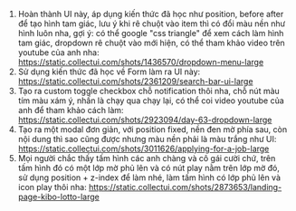 1. Hoàn thành UI này, áp dụng kiến thức đã học như position, before after để tạo hình tam giác, lưu ý khi rê chuột vào item thì có đổi màu nền như hình luôn nha, gợi ý: có thể google "css triangle" để xem cách làm hình tam giác, dropdown rê chuột vào mới hiện, có thể tham khảo video trên youtube của anh nha: https://static.collectui.com/shots/1436570/dropdown-menu-large
2. Sử dụng kiến thức đã học về Form làm ra UI này: https://static.collectui.com/shots/2361209/search-bar-ui-large
3. Tạo ra custom toggle checkbox chỗ notification thôi nha, chỗ nút màu tím màu xám ý, nhấn là chạy qua chạy lại, có thể coi video youtube của anh để tham khảo cách làm: https://static.collectui.com/shots/2923094/day-63-dropdown-large
4. Tạo ra một modal đơn giản, với position fixed, nền đen mờ phía sau, còn nội dung thì sao cũng được nhưng màu nền phải là màu trắng như UI: https://static.collectui.com/shots/3011626/applying-for-a-job-large
5. Mọi người chắc thấy tấm hình các anh chàng và cô gái cười chứ, trên tấm hình đó có một lớp mờ phủ lên và có nút play nằm trên lớp mờ đó, sử dụng position + z-index để làm nhé, làm tấm hình có lớp phủ lên và icon play thôi nha: https://static.collectui.com/shots/2873653/landing-page-kibo-lotto-large
